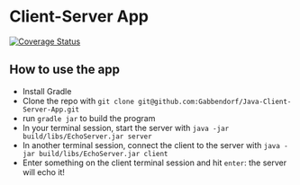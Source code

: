 # Client-Server App

[![Coverage Status](https://coveralls.io/repos/github/Gabbendorf/Java-Client-Server-App/badge.svg?branch=master)](https://coveralls.io/github/Gabbendorf/Java-Client-Server-App?branch=master)

## How to use the app
* Install Gradle
* Clone the repo with `git clone git@github.com:Gabbendorf/Java-Client-Server-App.git`
* run `gradle jar` to build the program
* In your terminal session, start the server with `java -jar build/libs/EchoServer.jar server`
* In another terminal session, connect the client to the server with `java -jar build/libs/EchoServer.jar client`
* Enter something on the client terminal session and hit `enter`: the server will echo it!
